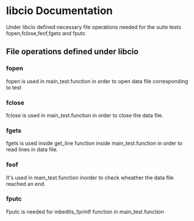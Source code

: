 #  libcio Documentation
Under libcio defined necessary file operations needed for the suite tests fopen,fclose,feof,fgets and fputc

## File operations defined under libcio

### fopen
fopen is used in main_test.function in order to open data file corresponding to test
### fclose
fclose is used in main_test.function in order to close the data file.
### fgets 
fgets is used inside get_line function inside main_test.function in order to read  lines in data file.
### feof 
It's used in main_test.function inorder to check wheather the data file reached an end.
### fputc
Fputc is needed for  mbedtls_fprintf function in main_test.function
